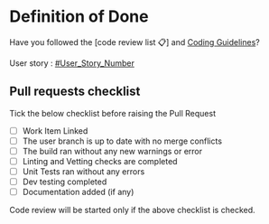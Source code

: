# Definition of Done

Have you followed the [code review list 📋]
and [Coding Guidelines](https://emishealthgroup.atlassian.net/wiki/spaces/EHCP/pages/6606192641/General+Coding+Guidelines)?

User story : [#User_Story_Number](User_Story_Link)

## Pull requests checklist

Tick the below checklist before raising the Pull Request

- [ ] Work Item Linked
- [ ] The user branch is up to date with no merge conflicts
- [ ] The build ran without any new warnings or error
- [ ] Linting and Vetting checks are completed
- [ ] Unit Tests ran without any errors
- [ ] Dev testing completed
- [ ] Documentation added (if any)

Code review will be started only if the above checklist is checked.